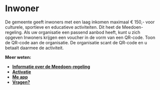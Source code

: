 # Inwoner

De gemeente geeft inwoners met een laag inkomen maximaal € 150,- voor culturele, sportieve en educatieve activiteiten. Dit heet de Meedoen-regeling. Als uw organisatie een passend aanbod heeft, kunt u zich opgeven
Inwoners krijgen een voucher in de vorm van een QR-code. Toon de QR-code aan de organisatie. De organisatie scant de QR-code en u betaalt daarmee de activiteit.

**Meer weten:**
* **[Informatie over de Meedoen-regeling](http://help.forus.io/nijmegen/inwoner/algemeen/)**
* **[Activatie](http://help.forus.io/nijmegen/inwoner/activatie/)**
* **[Me app](http://help.forus.io/nijmegen/inwoner/me/)**
* **[Vragen?](http://help.forus.io/nijmegen/inwoner/vragen/)**
